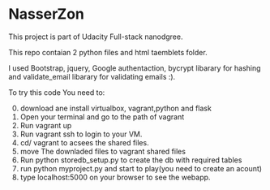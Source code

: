 
# NasserZon

This project is part of Udacity Full-stack nanodgree.

This repo contaian 2 python files and html taemblets folder.

I used Bootstrap, jquery, Google authentaction, bycrypt libarary for hashing and validate_email libarary for validating emails :).


To try this code You need to:

0. download ane install virtualbox, vagrant,python and flask
1. Open your terminal and go to the path of vagrant 
2. Run vagrant up
3. Run vagrant ssh to login to your VM.
4. cd/ vagrant to acsees the shared files.
5. move The downladed files to vagrant shared files
6. Run python storedb_setup.py to create the db with required tables
7. run python myproject.py and start to play(you need to create an acount)
8. type localhost:5000 on your browser to see the webapp.






 

